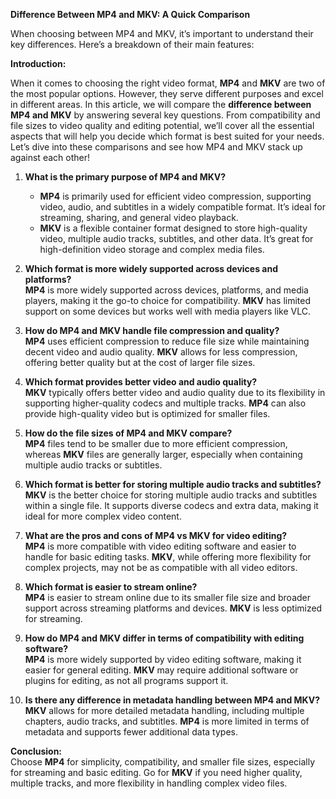**Difference Between MP4 and MKV: A Quick Comparison**

When choosing between MP4 and MKV, it’s important to understand their key differences. Here’s a breakdown of their main features:

**Introduction:**

When it comes to choosing the right video format, **MP4** and **MKV** are two of the most popular options. However, they serve different purposes and excel in different areas. In this article, we will compare the **difference between MP4 and MKV** by answering several key questions. From compatibility and file sizes to video quality and editing potential, we’ll cover all the essential aspects that will help you decide which format is best suited for your needs. Let’s dive into these comparisons and see how MP4 and MKV stack up against each other!

1. **What is the primary purpose of MP4 and MKV?**  
   - **MP4** is primarily used for efficient video compression, supporting video, audio, and subtitles in a widely compatible format. It’s ideal for streaming, sharing, and general video playback.  
   - **MKV** is a flexible container format designed to store high-quality video, multiple audio tracks, subtitles, and other data. It’s great for high-definition video storage and complex media files.

2. **Which format is more widely supported across devices and platforms?**  
   **MP4** is more widely supported across devices, platforms, and media players, making it the go-to choice for compatibility. **MKV** has limited support on some devices but works well with media players like VLC.

3. **How do MP4 and MKV handle file compression and quality?**  
   **MP4** uses efficient compression to reduce file size while maintaining decent video and audio quality. **MKV** allows for less compression, offering better quality but at the cost of larger file sizes.

4. **Which format provides better video and audio quality?**  
   **MKV** typically offers better video and audio quality due to its flexibility in supporting higher-quality codecs and multiple tracks. **MP4** can also provide high-quality video but is optimized for smaller files.

5. **How do the file sizes of MP4 and MKV compare?**  
   **MP4** files tend to be smaller due to more efficient compression, whereas **MKV** files are generally larger, especially when containing multiple audio tracks or subtitles.

6. **Which format is better for storing multiple audio tracks and subtitles?**  
   **MKV** is the better choice for storing multiple audio tracks and subtitles within a single file. It supports diverse codecs and extra data, making it ideal for more complex video content.

7. **What are the pros and cons of MP4 vs MKV for video editing?**  
   **MP4** is more compatible with video editing software and easier to handle for basic editing tasks. **MKV**, while offering more flexibility for complex projects, may not be as compatible with all video editors.

8. **Which format is easier to stream online?**  
   **MP4** is easier to stream online due to its smaller file size and broader support across streaming platforms and devices. **MKV** is less optimized for streaming.

9. **How do MP4 and MKV differ in terms of compatibility with editing software?**  
   **MP4** is more widely supported by video editing software, making it easier for general editing. **MKV** may require additional software or plugins for editing, as not all programs support it.

10. **Is there any difference in metadata handling between MP4 and MKV?**  
   **MKV** allows for more detailed metadata handling, including multiple chapters, audio tracks, and subtitles. **MP4** is more limited in terms of metadata and supports fewer additional data types.

**Conclusion:**  
Choose **MP4** for simplicity, compatibility, and smaller file sizes, especially for streaming and basic editing. Go for **MKV** if you need higher quality, multiple tracks, and more flexibility in handling complex video files.
